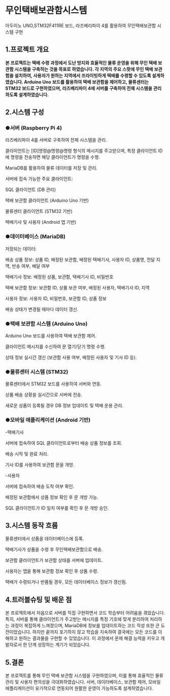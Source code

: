 # 무인택배보관함시스템
아두이노 UNO,STM32F411RE 보드, 라즈베리파이 4를 활용하여 무인택배보관함 시스템 구현


## 1.프로젝트 개요

**본 프로젝트는 택배 수령 과정에서 도난 방지와 효율적인 물류 운영을 위해 무인 택배 보관함 시스템을 구축하는 것을 목표로 하였습니다. 각 지역의 주요 스팟에 무인 택배 보관함을 설치하여, 사용자가 원하는 지역에서 프라이빗하게 택배를 수령할 수 있도록 설계하였습니다. Arduino Uno 보드를 활용하여 택배 보관함을 제어하고, 물류센터는 STM32 보드로 구현하였으며, 라즈베리파이 4에 서버를 구축하여 전체 시스템을 관리하도록 설계하였습니다.**

## 2.시스템 구성

### ●서버 (Raspberry Pi 4)

라즈베리파이 4를 서버로 구축하여 전체 시스템을 관리.

클라이언트는 [ID]명령@명령@명령 형식의 메시지를 주고받으며, 특정 클라이언트 ID에 명령을 전송하면 해당 클라이언트가 명령을 수행.

MariaDB를 활용하여 물류 데이터를 저장 및 관리.

서버에 접속 가능한 주요 클라이언트:

SQL 클라이언트 (DB 관리)

택배 보관함 클라이언트 (Arduino Uno 기반)

물류센터 클라이언트 (STM32 기반)

택배기사 및 사용자 (Android 앱 기반)

### ●데이터베이스 (MariaDB)

저장되는 데이터:

배송 상품 정보: 상품 ID, 배정된 보관함, 배정된 택배기사, 사용자 ID, 상품명, 전달 지역, 반송 여부, 배달 여부

택배기사 정보: 배정된 상품, 보관함, 택배기사 ID, 비밀번호

택배 보관함 정보: 보관함 ID, 상품 보관 여부, 배정된 사용자, 택배기사 ID, 지역

사용자 정보: 사용자 ID, 비밀번호, 보관함 ID, 상품 정보

배송 상태가 변경될 때마다 데이터 갱신.

### ●택배 보관함 시스템 (Arduino Uno)

Arduino Uno 보드를 사용하여 택배 보관함 제어.

클라이언트 메시지를 수신하여 문 열기/닫기 명령 수행.

상태 정보 실시간 갱신 (보관함 사용 여부, 배정된 사용자 및 기사 ID 등).

### ●물류센터 시스템 (STM32)

물류센터에서 STM32 보드를 사용하여 서버와 연동.

상품 배송 상황을 실시간으로 서버에 전송.

새로운 상품이 등록될 경우 DB 정보 업데이트 및 택배 운용 관리.

### ●모바일 애플리케이션 (Android 기반)

-택배기사

서버에 접속하여 SQL 클라이언트로부터 배송 상품 정보를 조회.

배송 시작 및 완료 처리.

기사 ID를 사용하여 보관함 문을 개방.

-사용자

서버에 접속하여 배송 도착 여부 확인.

배정된 보관함에서 상품 정보 확인 후 문 개방 가능.

SQL 클라이언트가 ID 일치 여부를 확인 후 문 개방 승인.

## 3.시스템 동작 흐름

물류센터에서 상품을 데이터베이스에 등록.

택배기사가 상품을 수령 후 무인택배보관함으로 배송.

보관함 클라이언트가 보관함 상태를 서버에 업데이트.

사용자는 앱을 통해 보관함 정보 확인 후 상품 수령.

택배가 수령되거나 반품될 경우, 모든 데이터베이스 정보가 갱신됨.

## 4.트러블슈팅 및 배운 점

본 프로젝트에서 처음으로 서버를 직접 구현하면서 코드 학습부터 어려움을 겪었습니다. 특히, 서버를 통해 클라이언트가 주고받는 메시지를 특정 기호에 맞게 분리하여 처리하는 과정이 복잡하게 느껴졌으며, MariaDB에 정보를 업데이트하는 코드 작성 또한 큰 도전이었습니다. 하지만 끝까지 포기하지 않고 학습을 지속하여 결국에는 모든 코드를 이해하고 원하는 결과물을 구현할 수 있었습니다. 이 과정에서 문제 해결 능력을 키우고 개발자로서 한 단계 성장하는 계기가 되었습니다.

## 5.결론

본 프로젝트를 통해 무인 택배 보관함 시스템을 구현하였으며, 이를 통해 효율적인 물류 관리 및 사용자 편의성을 극대화하였습니다. 서버, 데이터베이스, 보관함 제어, 모바일 애플리케이션이 유기적으로 연동되어 원활한 운영이 가능하도록 설계하였습니다.

